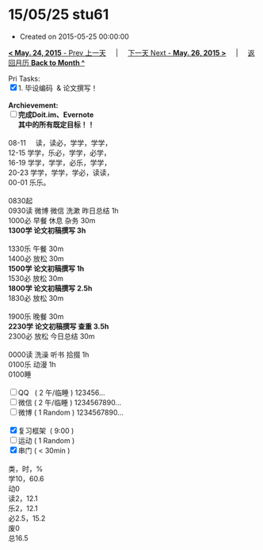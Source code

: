 # 15/05/25 stu61

- Created on 2015-05-25 00:00:00

[**< May. 24, 2015** - Prev 上一天](/lifelogs/2015/05/d24.md) &nbsp; &nbsp; | &nbsp; &nbsp; [下一天 Next - **May. 26, 2015 >**](/lifelogs/2015/05/d26.md) &nbsp; &nbsp; |  &nbsp; &nbsp; [返回月历 **Back to Month ^**](/lifelogs/2015/05/index.md)
<br/><div>Pri Tasks:<br/><input type="checkbox" checked="true" />1. 毕设编码  & 论文撰写！</div><div><br/></div><div><b>Archievement:</b></div><div><b><input type="checkbox" />完成Doit.im、</b><b>Evernote</b></div><div><b>      其中的</b><b>所有</b><b>既定目标！！</b></div><div><div><br/></div>08-11     读，读必，学学，学学，<br/>12-15 学学，乐必，学学，必学，<br/>16-19 学学，学学，必乐，学学，<br/>20-23 学学，学学，学必，读读，</div><div>00-01 乐乐。<br/><div><br/></div>0830起<br/>0930读 微博 微信 洗漱 昨日总结 1h</div><div>1000必 早餐 休息 杂务 30m</div><div><b>1300学 </b><strong>论文初稿撰写</strong><b> 3</b><b>h</b></div><div><div><br/></div>1330乐 午餐 30m</div><div>1400必 放松 30m</div><div><b>1500学 </b><strong>论文初稿撰写</strong><b> 1h</b></div><div><div>1530必 放松 30m</div><div><b>1800学 </b><strong>论文初稿撰写</strong><b> 2.5h</b></div><div>1830必 放松 30m</div><div><br/></div>1900乐 晚餐 30m<b><br/></b></div><div><b>2230学</b><b> </b><strong>论文初稿撰写 查重</strong><b> 3.5h</b></div><div><div>2300必 放松 今日总结 30m</div><div><br/></div>0000读 洗澡 听书 拾掇 1h</div><div>0100乐 动漫 1h</div><div>0100睡</div><div><br/></div><div><input type="checkbox" />QQ   ( 2 午/临睡 ) 123456…<br/><input type="checkbox" />微信 ( 2 午/临睡 ) 1234567890…</div><div><input type="checkbox" />微博 ( 1 Random ) 1234567890…</div><div><br/></div><div><input type="checkbox" checked="true" />复习框架  ( 9:00 ) <br/></div><div><input type="checkbox" />运动 ( 1 Random ) </div><div><input type="checkbox" checked="true" />串门 ( < 30min ) </div><div><div><br/></div>类，时，%<br/>学10，60.6<br/>动0<br/>读2，12.1<br/>乐2，12.1<br/>必2.5，15.2<br/>废0<br/>总16.5</div>

